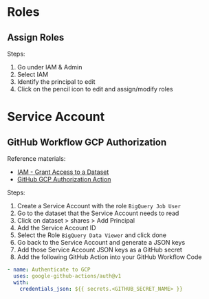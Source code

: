 # Roles
## Assign Roles
Steps:
1. Go under IAM & Admin
2. Select IAM
3. Identify the principal to edit
4. Click on the pencil icon to edit and assign/modify roles

# Service Account
## GitHub Workflow GCP Authorization
Reference materials:
- [IAM - Grant Access to a Dataset](https://cloud.google.com/bigquery/docs/control-access-to-resources-iam#grant_access_to_a_dataset)
- [GitHub GCP Authorization Action](https://github.com/google-github-actions/auth#with-service-account-key-json)

Steps:
1. Create a Service Account with the role `BigQuery Job User`
2. Go to the dataset that the Service Account needs to read
3. Click on dataset > shares > Add Principal
4. Add the Service Account ID
5. Select the Role `BigQuery Data Viewer` and click done
6. Go back to the Service Account and generate a JSON keys
7. Add those Service Account JSON keys as a GitHub secret
8. Add the following GitHub Action into your GitHub Workflow Code
```yaml
- name: Authenticate to GCP
  uses: google-github-actions/auth@v1
  with:
    credentials_json: ${{ secrets.<GITHUB_SECRET_NAME> }}
```

